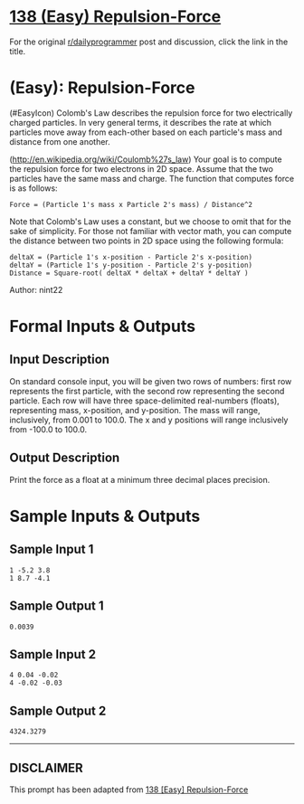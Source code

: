 # [138 (Easy) Repulsion-Force](https://www.reddit.com/r/dailyprogrammer/comments/1ml669/091713_challenge_138_easy_repulsionforce/)

For the original [r/dailyprogrammer](https://www.reddit.com/r/dailyprogrammer/) post and discussion, click the link in the title.

#  (Easy): Repulsion-Force
(#EasyIcon)
Colomb's Law describes the repulsion force for two electrically charged particles. In very general terms, it describes the rate at which particles move away from each-other based on each particle's mass and distance from one another.

(http://en.wikipedia.org/wiki/Coulomb%27s_law)
Your goal is to compute the repulsion force for two electrons in 2D space. Assume that the two particles have the same mass and charge. The function that computes force is as follows:


```
Force = (Particle 1's mass x Particle 2's mass) / Distance^2
```
Note that Colomb's Law uses a constant, but we choose to omit that for the sake of simplicity. For those not familiar with vector math, you can compute the distance between two points in 2D space using the following formula:


```
deltaX = (Particle 1's x-position - Particle 2's x-position)
deltaY = (Particle 1's y-position - Particle 2's y-position)
Distance = Square-root( deltaX * deltaX + deltaY * deltaY )
```
Author: nint22

# Formal Inputs & Outputs
## Input Description
On standard console input, you will be given two rows of numbers: first row represents the first particle, with the second row representing the second particle. Each row will have three space-delimited real-numbers (floats), representing mass, x-position, and y-position. The mass will range, inclusively, from 0.001 to 100.0. The x and y positions will range inclusively from -100.0 to 100.0.

## Output Description
Print the force as a float at a minimum three decimal places precision.

# Sample Inputs & Outputs
## Sample Input 1

```
1 -5.2 3.8
1 8.7 -4.1
```
## Sample Output 1

```
0.0039
```
## Sample Input 2

```
4 0.04 -0.02
4 -0.02 -0.03
```
## Sample Output 2

```
4324.3279
```

----
## **DISCLAIMER**
This prompt has been adapted from [138 [Easy] Repulsion-Force](https://www.reddit.com/r/dailyprogrammer/comments/1ml669/091713_challenge_138_easy_repulsionforce/
)
